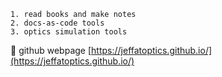 ```text
1. read books and make notes
2. docs-as-code tools
3. optics simulation tools
```
🔗 github webpage [https://jeffatoptics.github.io/](https://jeffatoptics.github.io/)



